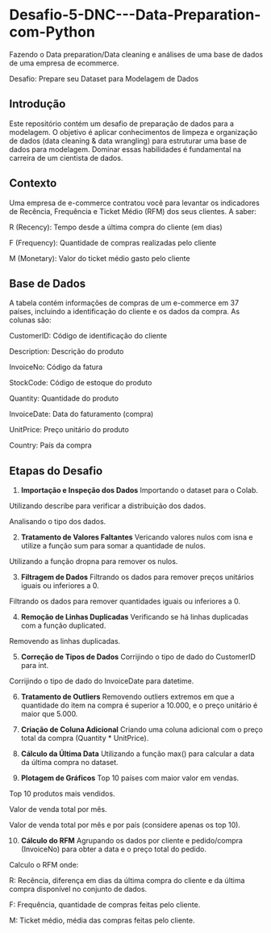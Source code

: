 # Desafio-5-DNC---Data-Preparation-com-Python
Fazendo o Data preparation/Data cleaning e análises de uma base de dados de uma empresa de ecommerce.

Desafio: Prepare seu Dataset para Modelagem de Dados

## Introdução
Este repositório contém um desafio de preparação de dados para a modelagem. O objetivo é aplicar conhecimentos de limpeza e organização de dados (data cleaning & data wrangling) para estruturar uma base de dados para modelagem. Dominar essas habilidades é fundamental na carreira de um cientista de dados.

## Contexto
Uma empresa de e-commerce contratou você para levantar os indicadores de Recência, Frequência e Ticket Médio (RFM) dos seus clientes. A saber:

R (Recency): Tempo desde a última compra do cliente (em dias)

F (Frequency): Quantidade de compras realizadas pelo cliente

M (Monetary): Valor do ticket médio gasto pelo cliente

## Base de Dados
A tabela contém informações de compras de um e-commerce em 37 países, incluindo a identificação do cliente e os dados da compra. As colunas são:

CustomerID: Código de identificação do cliente

Description: Descrição do produto

InvoiceNo: Código da fatura

StockCode: Código de estoque do produto

Quantity: Quantidade do produto

InvoiceDate: Data do faturamento (compra)

UnitPrice: Preço unitário do produto

Country: País da compra

## Etapas do Desafio

1. **Importação e Inspeção dos Dados**
Importando o dataset para o Colab.

Utilizando describe para verificar a distribuição dos dados.

Analisando o tipo dos dados.

2. **Tratamento de Valores Faltantes**
Vericando valores nulos com isna e utilize a função sum para somar a quantidade de nulos.

Utilizando a função dropna para remover os nulos.

3. **Filtragem de Dados**
Filtrando os dados para remover preços unitários iguais ou inferiores a 0.

Filtrando os dados para remover quantidades iguais ou inferiores a 0.

4. **Remoção de Linhas Duplicadas**
Verificando se há linhas duplicadas com a função duplicated.

Removendo as linhas duplicadas.

5. **Correção de Tipos de Dados**
Corrijindo o tipo de dado do CustomerID para int.

Corrijindo o tipo de dado do InvoiceDate para datetime.

6. **Tratamento de Outliers**
Removendo outliers extremos em que a quantidade do item na compra é superior a 10.000, e o preço unitário é maior que 5.000.

7. **Criação de Coluna Adicional**
Criando uma coluna adicional com o preço total da compra (Quantity * UnitPrice).

8. **Cálculo da Última Data**
Utilizando a função max() para calcular a data da última compra no dataset.

9. **Plotagem de Gráficos**
Top 10 países com maior valor em vendas.

Top 10 produtos mais vendidos.

Valor de venda total por mês.

Valor de venda total por mês e por país (considere apenas os top 10).

10. **Cálculo do RFM**
Agrupando os dados por cliente e pedido/compra (InvoiceNo) para obter a data e o preço total do pedido.

Calculo o RFM onde:

R: Recência, diferença em dias da última compra do cliente e da última compra disponível no conjunto de dados.

F: Frequência, quantidade de compras feitas pelo cliente.

M: Ticket médio, média das compras feitas pelo cliente.
